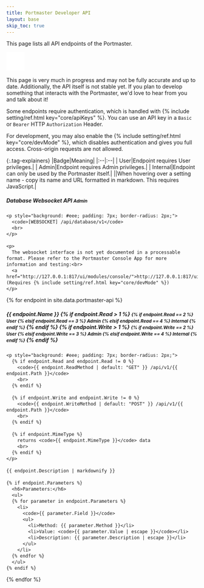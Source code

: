 ```yaml
---
title: Portmaster Developer API
layout: base
skip_toc: true
---
```


This page lists all API endpoints of the Portmaster.

<div class="notification-warning">
    <img src="/assets/img/icons/info.svg">
    <p>
      This page is very much in progress and may not be fully accurate and up to date. Additionally, the API itself is not stable yet.
      If you plan to develop something that interacts with the Portmaster, we'd love to hear from you and talk about it!
    </p>
</div>

Some endpoints require authentication, which is handled with {% include setting/ref.html key="core/apiKeys" %}. You can use an API key in a `Basic` or `Bearer` HTTP `Authorization` Header. [](https://developer.mozilla.org/en-US/docs/Web/HTTP/Authentication)

For development, you may also enable the {% include setting/ref.html key="core/devMode" %}, which disables authentication and gives you full access. Cross-origin requests are not allowed.

{:.tag-explainers}
|Badge|Meaning|
|:--|:--|
|<span class="setting-badge key"><i class="fa fa-key"></i> User</span>|Endpoint requires User privileges.|
|<span class="setting-badge key"><i class="fa fa-key"></i> Admin</span>|Endpoint requires Admin privileges.|
|<span class="setting-badge key"><i class="fa fa-key"></i> Internal</span>|Endpoint can only be used by the Portmaster itself.|
|<span class="header-anchor-style"><i class="fab fa-lg fa-markdown"></i></span>|When hovering over a setting name - copy its name and URL formatted in markdown. This requires JavaScript.|

<div class="settingslist">

  <!-- Static entry for the database API. -->  
  <div class="setting">
    <h5 id="database/v1" class="header">
      <span class="second header-anchor hide-no-js"
        onclick="navigator.clipboard.writeText('[Database Websocket API]({{ site.url }}{{ site.portmaster_api_url }}#database/v1)')">
        <i class="fab fa-markdown hide-no-js"></i>
      </span>
      Database Websocket API
      <small>
        <span class="setting-badge key"><i class="fa fa-key"></i> Admin</span>
      </small>
    </h5>

    <p style="background: #eee; padding: 7px; border-radius: 2px;">
      <code>[WEBSOCKET] /api/database/v1</code>
      <br>
    </p>

    <p>
      The websocket interface is not yet documented in a processable format. Please refer to the Portmaster Console App for more information and testing:<br>
      <a href="http://127.0.0.1:817/ui/modules/console/">http://127.0.0.1:817/ui/modules/console/</a> (Requires {% include setting/ref.html key="core/devMode" %})
    </p>
  </div>

{% for endpoint in site.data.portmaster-api %}
  <div class="setting">
    <h5 id="v1/{{ endpoint.Path }}" class="header">
      <span class="second header-anchor hide-no-js"
        onclick="navigator.clipboard.writeText('[{{ endpoint.Name }}]({{ site.url }}{{ site.portmaster_api_url }}#v1/{{ endpoint.Path }})')">
        <i class="fab fa-markdown hide-no-js"></i>
      </span>
      {{ endpoint.Name }}
      {% if endpoint.Read > 1 %}
      <small>
        {% if endpoint.Read == 2 %}
          <span class="setting-badge key"><i class="fa fa-key"></i> User</span>
        {% elsif endpoint.Read == 3 %}
          <span class="setting-badge key"><i class="fa fa-key"></i> Admin</span>
        {% elsif endpoint.Read == 4 %}
          <span class="setting-badge key"><i class="fa fa-key"></i> Internal</span>
        {% endif %}
      </small>
      {% endif %}
      {% if endpoint.Write > 1 %}
      <small>
        {% if endpoint.Write == 2 %}
          <span class="setting-badge key"><i class="fa fa-key"></i> User</span>
        {% elsif endpoint.Write == 3 %}
          <span class="setting-badge key"><i class="fa fa-key"></i> Admin</span>
        {% elsif endpoint.Write == 4 %}
          <span class="setting-badge key"><i class="fa fa-key"></i> Internal</span>
        {% endif %}
      </small>
      {% endif %}
    </h5>

    <p style="background: #eee; padding: 7px; border-radius: 2px;">
      {% if endpoint.Read and endpoint.Read != 0 %}
        <code>{{ endpoint.ReadMethod | default: "GET" }} /api/v1/{{ endpoint.Path }}</code>
        <br>
      {% endif %}

      {% if endpoint.Write and endpoint.Write != 0 %}
        <code>{{ endpoint.WriteMethod | default: "POST" }} /api/v1/{{ endpoint.Path }}</code>
        <br>
      {% endif %}

      {% if endpoint.MimeType %}
        returns <code>{{ endpoint.MimeType }}</code> data
        <br>
      {% endif %}
    </p>

    {{ endpoint.Description | markdownify }}

    {% if endpoint.Parameters %}
      <h6>Parameters:</h6>
      <ul>
      {% for parameter in endpoint.Parameters %}
        <li>
          <code>{{ parameter.Field }}</code>
          <ul>
            <li>Method: {{ parameter.Method }}</li>
            <li>Value: <code>{{ parameter.Value | escape }}</code></li>
            <li>Description: {{ parameter.Description | escape }}</li>
          </ul>
        </li>
      {% endfor %}
      </ul>
    {% endif %}

  </div>
{% endfor %}
</div>
